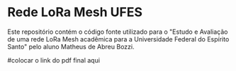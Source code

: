 # Rede LoRa Mesh UFES
Este repositório contém o código fonte utilizado para o "Estudo e Avaliação de uma rede LoRa Mesh acadêmica para a Universidade Federal do Espírito Santo"
pelo aluno Matheus de Abreu Bozzi.

#colocar o link do pdf final aqui
